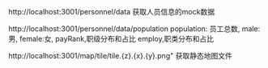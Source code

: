 http://localhost:3001/personnel/data
获取人员信息的mock数据

http://localhost:3001/personnel/data/population
  population: 员工总数,
  male: 男,
  female:女,
  payRank,职级分布和占比
  employ,职类分布和占比

http://localhost:3001/map/tile/tile.{z}.{x}.{y}.png"
获取静态地图文件